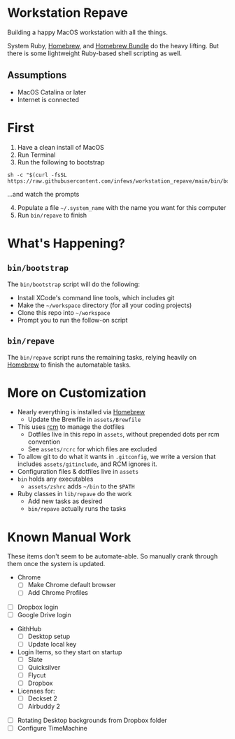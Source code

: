 # Workstation Repave

Building a happy MacOS workstation with all the things.

System Ruby, [Homebrew][homebrew], and [Homebrew Bundle][homebrew_bundle] do the heavy lifting. But there is some lightweight Ruby-based shell scripting as well.

## Assumptions

- MacOS Catalina or later
- Internet is connected

# First

1. Have a clean install of MacOS
1. Run Terminal
1. Run the following to bootstrap

```shell script
sh -c "$(curl -fsSL https://raw.githubusercontent.com/infews/workstation_repave/main/bin/bootstrap)"
```
...and watch the prompts

4. Populate a file `~/.system_name` with the name you want for this computer 
5. Run `bin/repave` to finish

# What's Happening?

## `bin/bootstrap`

The `bin/bootstrap` script will do the following:
- Install XCode's command line tools, which includes git
- Make the `~/workspace` directory (for all your coding projects)
- Clone this repo into `~/workspace`
- Prompt you to run the follow-on script

## `bin/repave`

The `bin/repave` script runs the remaining tasks, relying heavily on [Homebrew][homebrew] to finish the automatable tasks.

# More on Customization

- Nearly everything is installed via [Homebrew][homebrew]
  - Update the Brewfile in `assets/Brewfile` 
- This uses [rcm][rcm] to manage the dotfiles
  - Dotfiles live in this repo in `assets`, without prepended dots per rcm convention 
  - See `assets/rcrc` for which files are excluded
- To allow git to do what it wants in `.gitconfig`, we write a version that includes `assets/gitinclude`, and RCM ignores it.
- Configuration files & dotfiles live in `assets`
- `bin` holds any executables
  - `assets/zshrc` adds `~/bin` to the `$PATH`
- Ruby classes in `lib/repave` do the work
  - Add new tasks as desired
  - `bin/repave` actually runs the tasks

# Known Manual Work

These items don't seem to be automate-able. So manually crank through them once the system is updated.

- Chrome
  - [ ] Make Chrome default browser
  - [ ] Add Chrome Profiles
- [ ] Dropbox login
- [ ] Google Drive login  
- GithHub
  - [ ] Desktop setup
  - [ ] Update local key
- Login Items, so they start on startup
  - [ ] Slate 
  - [ ] Quicksilver
  - [ ] Flycut
  - [ ] Dropbox
- Licenses for:
  - [ ] Deckset 2
  - [ ] Airbuddy 2
- [ ] Rotating Desktop backgrounds from Dropbox folder
- [ ] Configure TimeMachine

[homebrew]: https://brew.sh/
[homebrew_bundle]: https://github.com/Homebrew/homebrew-bundle
[rcm]: https://github.com/thoughtbot/rcm
